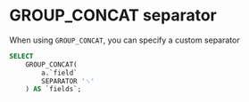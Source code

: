 # GROUP_CONCAT separator

When using `GROUP_CONCAT`, you can specify a custom separator

```sql
SELECT 
	GROUP_CONCAT(
		a.`field`
		SEPARATOR '␟'
	) AS `fields`;
```
